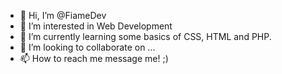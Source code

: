 - 👋 Hi, I’m @FiameDev
- 👀 I’m interested in Web Development
- 🌱 I’m currently learning some basics of CSS, HTML and PHP.
- 💞️ I’m looking to collaborate on ...
- 📫 How to reach me message me! ;)

<!---
FiameDev/FiameDev is a ✨ special ✨ repository because its `README.md` (this file) appears on your GitHub profile.
You can click the Preview link to take a look at your changes.
--->
